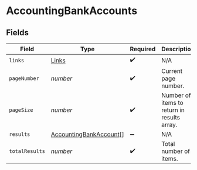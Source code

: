 # AccountingBankAccounts


## Fields

| Field                                                                   | Type                                                                    | Required                                                                | Description                                                             |
| ----------------------------------------------------------------------- | ----------------------------------------------------------------------- | ----------------------------------------------------------------------- | ----------------------------------------------------------------------- |
| `links`                                                                 | [Links](../../models/shared/links.md)                                   | :heavy_check_mark:                                                      | N/A                                                                     |
| `pageNumber`                                                            | *number*                                                                | :heavy_check_mark:                                                      | Current page number.                                                    |
| `pageSize`                                                              | *number*                                                                | :heavy_check_mark:                                                      | Number of items to return in results array.                             |
| `results`                                                               | [AccountingBankAccount](../../models/shared/accountingbankaccount.md)[] | :heavy_minus_sign:                                                      | N/A                                                                     |
| `totalResults`                                                          | *number*                                                                | :heavy_check_mark:                                                      | Total number of items.                                                  |